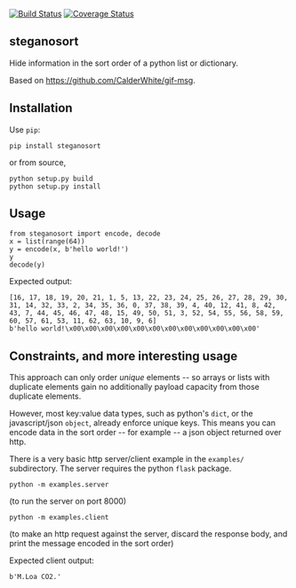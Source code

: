 [![Build Status](https://github.com/sz3/steganosort/workflows/ci/badge.svg)](https://github.com/sz3/steganosort/actions?query=workflow%3Aci)
[![Coverage Status](https://coveralls.io/repos/github/sz3/steganosort/badge.svg?branch=master)](https://coveralls.io/github/sz3/steganosort?branch=master)

## steganosort

Hide information in the sort order of a python list or dictionary.

Based on https://github.com/CalderWhite/gif-msg.

## Installation

Use `pip`:
```
pip install steganosort
```

or from source,
```
python setup.py build
python setup.py install
```

## Usage

```
from steganosort import encode, decode
x = list(range(64))
y = encode(x, b'hello world!')
y
decode(y)
```

Expected output:
```
[16, 17, 18, 19, 20, 21, 1, 5, 13, 22, 23, 24, 25, 26, 27, 28, 29, 30, 31, 14, 32, 33, 2, 34, 35, 36, 0, 37, 38, 39, 4, 40, 12, 41, 8, 42, 43, 7, 44, 45, 46, 47, 48, 15, 49, 50, 51, 3, 52, 54, 55, 56, 58, 59, 60, 57, 61, 53, 11, 62, 63, 10, 9, 6]
b'hello world!\x00\x00\x00\x00\x00\x00\x00\x00\x00\x00\x00\x00'
```

## Constraints, and more interesting usage

This approach can only order *unique* elements -- so arrays or lists with duplicate elements gain no additionally payload capacity from those duplicate elements.

However, most key:value data types, such as python's `dict`, or the javascript/json `object`, already enforce unique keys. This means you can encode data in the sort order -- for example -- a json object returned over http.

There is a very basic http server/client example in the `examples/` subdirectory. The server requires the python `flask` package.
```
python -m examples.server
```
(to run the server on port 8000)

```
python -m examples.client
```
(to make an http request against the server, discard the response body, and print the message encoded in the sort order)

Expected client output:
```
b'M.Loa CO2.'
```
